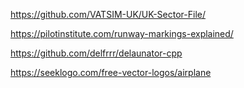 https://github.com/VATSIM-UK/UK-Sector-File/

https://pilotinstitute.com/runway-markings-explained/

https://github.com/delfrrr/delaunator-cpp

https://seeklogo.com/free-vector-logos/airplane
